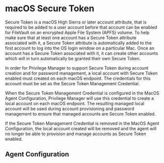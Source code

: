 [title]: # (macOS Secure Token)
[tags]: # (local service accounts)
[priority]: # (1601)
# macOS Secure Token

Secure Token is a macOS High Sierra or later account attribute, that is required to be added to a user account before that account can be enabled for FileVault on an encrypted Apple File System (APFS) volume. To help make sure that at least one account has a Secure Token attribute associated with it, a Secure Token attribute is automatically added to the first account to log into the OS login window on a particular Mac. Once an account has a Secure Token associated with it, it can create other accounts which will in turn automatically be granted their own Secure Token.

In order for Privilege Manager to support Secure Token during account creation and for password management, a local account with Secure Token enabled must created on each macOS endpoint. The credentials for this account must be set as the Secure Token Management Credential.

When the Secure Token Management Credential is configured in the MacOS Agent Configuration, Privilege Manager will use this credential to create a local account on each macOS endpoint. The resulting managed local account will be used during account provisioning and password management to ensure that managed accounts are Secure Token enabled.

If the Secure Token Management Credential is removed in the MacOS Agent Configuration, the local account created will be removed and the agent will no longer be able to provision and manage accounts as Secure Token enabled.

## Agent Configuration

<!-- TODO: waiting for UI Implementation #148502 -->